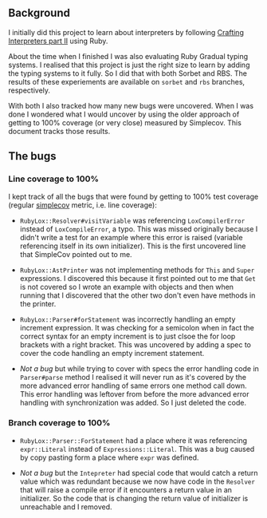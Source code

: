 ## Background

I initially did this project to learn about interpreters by following [Crafting Interpreters part II](https://craftinginterpreters.com/) using Ruby.

About the time when I finished I was also evaluating Ruby Gradual typing systems. I realised that this project is just the right size to learn by adding the typing systems to it fully. So I did that with both Sorbet and RBS. The results of these experiements are available on `sorbet` and `rbs` branches, respectively.

With both I also tracked how many new bugs were uncovered. When I was done I wondered what I would uncover by using the older approach of getting to 100% coverage (or very close) measured by Simplecov. This document tracks those results.

## The bugs

### Line coverage to 100%

I kept track of all the bugs that were found by getting to 100% test coverage (regular [simplecov](https://github.com/simplecov-ruby/simplecov) metric, i.e. line coverage):

- `RubyLox::Resolver#visitVariable` was referencing `LoxCompilerError` instead of `LoxCompileError`, a typo. This was missed originally because I didn't write a test for an example where this error is raised (variable referencing itself in its own initializer). This is the first uncovered line that SimpleCov pointed out to me.

- `RubyLox::AstPrinter` was not implementing methods for `This` and `Super` expressions. I discovered this because it first pointed out to me that `Get` is not covered so I wrote an example with objects and then when running that I discovered that the other two don't even have methods in the printer.

- `RubyLox::Parser#forStatement` was incorrectly handling an empty increment expression. It was checking for a semicolon when in fact the correct syntax for an empty increment is to just clsoe the for loop brackets with a right bracket. This was uncovered by adding a spec to cover the code handling an empty increment statement.

- *Not a bug* but while trying to cover with specs the error handling code in `Parser#parse` method I realised it will never run as it's covered by the more advanced error handling of same errors one method call down. This error handling was leftover from before the more advanced error handling with synchronization was added. So I just deleted the code.

### Branch coverage to 100%

- `RubyLox::Parser::ForStatement` had a place where it was referencing `expr::Literal` instead of `Expressions::Literal`. This was a bug caused by copy pasting form a place where `expr` was defined.

- *Not a bug* but the `Intepreter` had special code that would catch a return value which was redundant because we now have code in the `Resolver` that will raise a compile error if it encounters a return value in an initializer. So the code that is changing the return value of initializer is unreachable and I removed.
